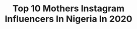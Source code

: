 ---
title: Top 10 Mothers Instagram Influencers In Nigeria In 2020
description: >-
  Find top mothers Instagram influencers in Nigeria in 2020. Most popular hashtags: #fashion #thankful #portraitphotography #lagosmum.
platform: Instagram
profiles:
  - username: "bola.edun"
    fullname: >-
      Bola Edun
    location: "Nigeria"
    followers: 8716
    engagement: 1244
    commentsToLikes: 0.033733
    id: ck0w52vno1m340i19h7k4hi7i
    verified: false
    hashtags: "#fentybeauty"
  - username: "hafizayahayabello"
    fullname: >-
      HAFIZA YAHAYA BELLO
    location: "Nigeria"
    followers: 21456
    engagement: 337
    commentsToLikes: 0.054851
    id: ck5hrdf2auon80i11ph027lbx
    verified: false
    hashtags: "#kogidecides2019"
  - username: "ifyokoye1"
    fullname: >-
      Ify Okoye
    location: "Nigeria"
    followers: 103155
    engagement: 248
    commentsToLikes: 0.039693
    id: ck5q75n0o03d90i11oknei0qe
    verified: true
    hashtags: "#saturday, #shareamillionstories, #lagosstategovernment, #manimonday"
  - username: "benitaonyiuke"
    fullname: >-
      Benita Onyiuke (Mrs U)
    location: "Nigeria"
    followers: 48375
    engagement: 183
    commentsToLikes: 0.038002
    id: ck5c57mia2wka0i11zfymf4p8
    verified: false
    hashtags: "#entrepreneur, #nollywood, #africanactor, #repost"
  - username: "officialtboss_"
    fullname: >-
      TBoss Idowu📺
    location: "Nigeria"
    followers: 839059
    engagement: 362
    commentsToLikes: 0.023926
    id: ck6tx4rt1vtg30j716avsz78a
    verified: true
    hashtags: "#pregnancydiary, #wceverydarnday, #grateful, #gratefulmommie"
  - username: "tukemorgan"
    fullname: >-
      Mrs Oso| Saxophonist| Blogger
    location: "Nigeria"
    followers: 18783
    engagement: 239
    commentsToLikes: 0.109731
    id: ck8ta7euzqqf80j78fyfk5go0
    verified: false
    hashtags: "#tiktok, #throwback, #stayhomestaysafe, #stayhomesavelives"
  - username: "recycool.ng"
    fullname: >-
      Recycool nigeria
    location: "Nigeria"
    followers: 8745
    engagement: 1156
    commentsToLikes: 0.018327
    id: ck5hkaf6ki2l90i11vv9wdho1
    verified: false
    hashtags: "#fatherofasahd, #menstreetwear, #portharcourtcreatives, #portharcourtclmodels"
  - username: "tamara.aig"
    fullname: >-
      Tamara |Hair Beauty Fashion🇳🇬
    location: "Nigeria"
    followers: 8482
    engagement: 1198
    commentsToLikes: 0.070096
    id: ck5hdea8mmyju0i11dmzcoeux
    verified: false
    hashtags: "#skincaretips, #contentcreator, #niveang, #nigeriancontentcreator"
  - username: "____mr_rejoice____"
    fullname: >-
      Rejoice Odogwu Ndubuisi Esenwa
    location: "Nigeria"
    followers: 12833
    engagement: 574
    commentsToLikes: 0.068120
    id: ck5hq6je1sl9s0i11s4fyx4ce
    verified: false
    hashtags: "#bbnaija, #crav, #cravetherave, #donpablo"
  - username: "gottay"
    fullname: >-
      Adah Clarence
    location: "Nigeria"
    followers: 20206
    engagement: 340
    commentsToLikes: 0.071783
    id: ck5q75kq0032b0i11da6aapjv
    verified: false
    hashtags: "#weddingdress, #nigeriasnewtribe, #setdesign, #pur3awesomeness"
---